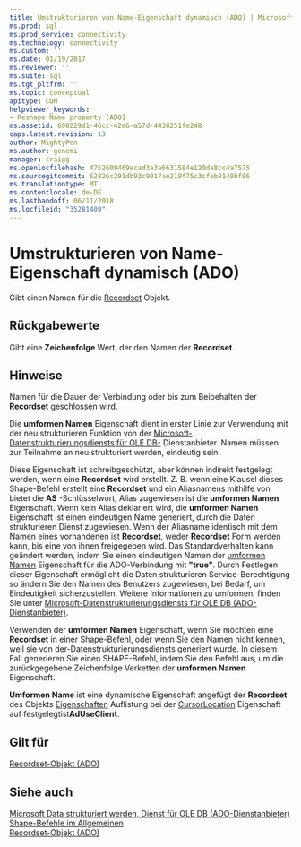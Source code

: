 ```yaml
---
title: Umstrukturieren von Name-Eigenschaft dynamisch (ADO) | Microsoft Docs
ms.prod: sql
ms.prod_service: connectivity
ms.technology: connectivity
ms.custom: ''
ms.date: 01/19/2017
ms.reviewer: ''
ms.suite: sql
ms.tgt_pltfrm: ''
ms.topic: conceptual
apitype: COM
helpviewer_keywords:
- Reshape Name property [ADO]
ms.assetid: 690229d1-46cc-42e6-a57d-4438251fe248
caps.latest.revision: 13
author: MightyPen
ms.author: genemi
manager: craigg
ms.openlocfilehash: 4752609469ecad3a3a6631584e120de8cc4a7575
ms.sourcegitcommit: 62826c291db93c9017ae219f75c3cfeb8140bf06
ms.translationtype: MT
ms.contentlocale: de-DE
ms.lasthandoff: 06/11/2018
ms.locfileid: "35281409"
---
```

# <a name="reshape-name-property-dynamic-ado"></a>Umstrukturieren von Name-Eigenschaft dynamisch (ADO)
Gibt einen Namen für die [Recordset](../../../ado/reference/ado-api/recordset-object-ado.md) Objekt.  
  
## <a name="return-values"></a>Rückgabewerte  
 Gibt eine **Zeichenfolge** Wert, der den Namen der **Recordset**.  
  
## <a name="remarks"></a>Hinweise  
 Namen für die Dauer der Verbindung oder bis zum Beibehalten der **Recordset** geschlossen wird.  
  
 Die **umformen Namen** Eigenschaft dient in erster Linie zur Verwendung mit der neu strukturieren Funktion von der [Microsoft-Datenstrukturierungsdiensts für OLE DB-](../../../ado/guide/appendixes/microsoft-data-shaping-service-for-ole-db-ado-service-provider.md) Dienstanbieter. Namen müssen zur Teilnahme an neu strukturiert werden, eindeutig sein.  
  
 Diese Eigenschaft ist schreibgeschützt, aber können indirekt festgelegt werden, wenn eine **Recordset** wird erstellt. Z. B. wenn eine Klausel dieses Shape-Befehl erstellt eine **Recordset** und ein Aliasnamens mithilfe von bietet die **AS** -Schlüsselwort, Alias zugewiesen ist die **umformen Namen** Eigenschaft. Wenn kein Alias deklariert wird, die **umformen Namen** Eigenschaft ist einen eindeutigen Name generiert, durch die Daten strukturieren Dienst zugewiesen. Wenn der Aliasname identisch mit dem Namen eines vorhandenen ist **Recordset**, weder **Recordset** Form werden kann, bis eine von ihnen freigegeben wird. Das Standardverhalten kann geändert werden, indem Sie einen eindeutigen Namen der [umformen Namen](../../../ado/reference/ado-api/reshape-name-property-dynamic-ado.md) Eigenschaft für die ADO-Verbindung mit **"true"**. Durch Festlegen dieser Eigenschaft ermöglicht die Daten strukturieren Service-Berechtigung so ändern Sie den Namen des Benutzers zugewiesen, bei Bedarf, um Eindeutigkeit sicherzustellen. Weitere Informationen zu umformen, finden Sie unter [Microsoft-Datenstrukturierungsdiensts für OLE DB (ADO-Dienstanbieter)](../../../ado/guide/appendixes/microsoft-data-shaping-service-for-ole-db-ado-service-provider.md).  
  
 Verwenden der **umformen Namen** Eigenschaft, wenn Sie möchten eine **Recordset** in einer Shape-Befehl, oder wenn Sie den Namen nicht kennen, weil sie von der-Datenstrukturierungsdiensts generiert wurde. In diesem Fall generieren Sie einen SHAPE-Befehl, indem Sie den Befehl aus, um die zurückgegebene Zeichenfolge Verketten der **umformen Namen** Eigenschaft.  
  
 **Umformen Name** ist eine dynamische Eigenschaft angefügt der **Recordset** des Objekts [Eigenschaften](../../../ado/reference/ado-api/properties-collection-ado.md) Auflistung bei der [CursorLocation](../../../ado/reference/ado-api/cursorlocation-property-ado.md) Eigenschaft auf festgelegtist**AdUseClient**.  
  
## <a name="applies-to"></a>Gilt für  
 [Recordset-Objekt (ADO)](../../../ado/reference/ado-api/recordset-object-ado.md)  
  
## <a name="see-also"></a>Siehe auch  
 [Microsoft Data strukturiert werden, Dienst für OLE DB (ADO-Dienstanbieter)](../../../ado/guide/appendixes/microsoft-data-shaping-service-for-ole-db-ado-service-provider.md)   
 [Shape-Befehle im Allgemeinen](../../../ado/guide/data/shape-commands-in-general.md)   
 [Recordset-Objekt (ADO)](../../../ado/reference/ado-api/recordset-object-ado.md)
